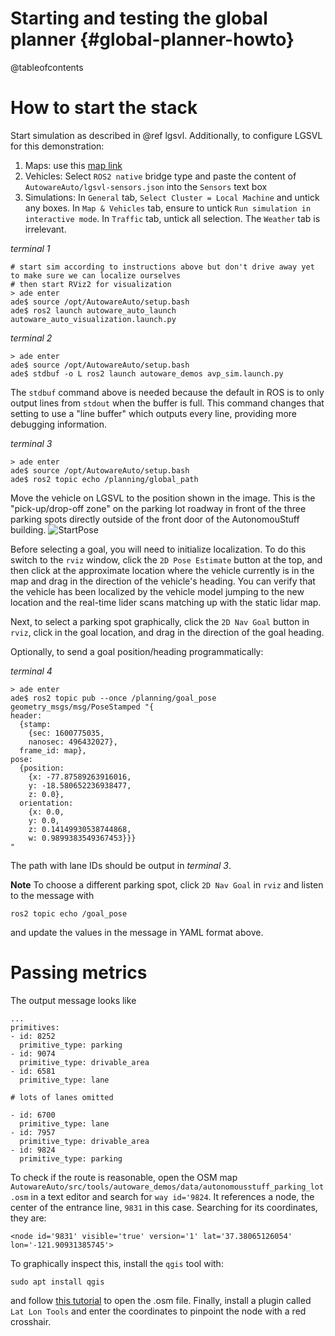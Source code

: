 Starting and testing the global planner {#global-planner-howto}
=======================================

@tableofcontents

# How to start the stack

Start simulation as described in @ref lgsvl.
Additionally, to configure LGSVL for this demonstration:

1. Maps: use this [map link](https://assets.dev.lgsvlsimulator.com/d5b8bb0b7f49875a8a4bbf83c50b3a4fe53779c7/environment_AutonomouStuff)
2. Vehicles: Select `ROS2 native` bridge type and paste the content of `AutowareAuto/lgsvl-sensors.json` into the `Sensors` text box
3. Simulations: In `General` tab, `Select Cluster = Local Machine` and untick any boxes.
In `Map & Vehicles` tab, ensure to untick `Run simulation in interactive mode`.
In `Traffic` tab, untick all selection.
The `Weather` tab is irrelevant.

*terminal 1*

```{bash}
# start sim according to instructions above but don't drive away yet to make sure we can localize ourselves
# then start RViz2 for visualization
> ade enter
ade$ source /opt/AutowareAuto/setup.bash
ade$ ros2 launch autoware_auto_launch autoware_auto_visualization.launch.py
```

*terminal 2*
```{bash}
> ade enter
ade$ source /opt/AutowareAuto/setup.bash
ade$ stdbuf -o L ros2 launch autoware_demos avp_sim.launch.py
```

The `stdbuf` command above is needed because the default in ROS is to only output lines from `stdout` when the buffer is full.
This command changes that setting to use a "line buffer" which outputs every line, providing more debugging information.

*terminal 3*
```{bash}
> ade enter
ade$ source /opt/AutowareAuto/setup.bash
ade$ ros2 topic echo /planning/global_path
```

Move the vehicle on LGSVL to the position shown in the image.
This is the "pick-up/drop-off zone" on the parking lot roadway in front of the three parking spots directly outside of the front door of the AutonomouStuff building.
![StartPose](images/avp-demo-start-pose.png)

Before selecting a goal, you will need to initialize localization.
To do this switch to the `rviz` window, click the `2D Pose Estimate` button at the top, and then click at the approximate location where the vehicle currently is in the map and drag in the direction of the vehicle's heading.
You can verify that the vehicle has been localized by the vehicle model jumping to the new location and the real-time lider scans matching up with the static lidar map.

Next, to select a parking spot graphically, click the `2D Nav Goal` button in `rviz`, click in the goal location, and drag in the direction of the goal heading.

Optionally, to send a goal position/heading programmatically:

*terminal 4*
```{bash}
> ade enter
ade$ ros2 topic pub --once /planning/goal_pose geometry_msgs/msg/PoseStamped "{
header:
  {stamp:
    {sec: 1600775035,
    nanosec: 496432027},
  frame_id: map},
pose:
  {position:
    {x: -77.87589263916016,
    y: -18.580652236938477,
    z: 0.0},
  orientation:
    {x: 0.0,
    y: 0.0,
    z: 0.14149930538744868,
    w: 0.9899383549367453}}}
"
```

The path with lane IDs should be output in *terminal 3*.

**Note** To choose a different parking spot, click `2D Nav Goal` in `rviz` and listen to the message with

    ros2 topic echo /goal_pose

and update the values in the message in YAML format above.

# Passing metrics

The output message looks like

```{yaml}
...
primitives:
- id: 8252
  primitive_type: parking
- id: 9074
  primitive_type: drivable_area
- id: 6581
  primitive_type: lane

# lots of lanes omitted

- id: 6700
  primitive_type: lane
- id: 7957
  primitive_type: drivable_area
- id: 9824
  primitive_type: parking
```

To check if the route is reasonable, open the OSM map `AutowareAuto/src/tools/autoware_demos/data/autonomousstuff_parking_lot.osm` in a text editor and search for `way id='9824`.
It references a node, the center of the entrance line, `9831` in this case.
Searching for its coordinates, they are:
```{xml}
<node id='9831' visible='true' version='1' lat='37.38065126054' lon='-121.90931385745'>
```
To graphically inspect this, install the `qgis` tool with:
```{bash}
sudo apt install qgis
```
and follow [this tutorial](https://wiki.openstreetmap.org/wiki/QGIS_tutorial) to open the .osm file.
Finally, install a plugin called `Lat Lon Tools` and enter the coordinates to pinpoint the node with a red crosshair.
